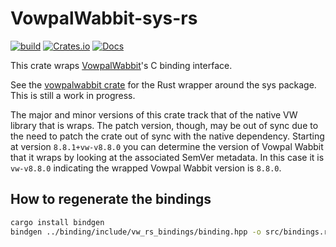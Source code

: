 # VowpalWabbit-sys-rs
[![build](https://github.com/jackgerrits/vowpalwabbit-rs/workflows/build/badge.svg?branch=master)](https://github.com/jackgerrits/vowpalwabbit-sys-rs/actions?query=workflow%3Abuild)
[![Crates.io](https://img.shields.io/crates/v/vowpalwabbit-sys.svg)](https://crates.io/crates/vowpalwabbit-sys)
[![Docs](https://docs.rs/vowpalwabbit-sys/badge.svg)](https://docs.rs/vowpalwabbit-sys)

This crate wraps [VowpalWabbit](https://github.com/VowpalWabbit/vowpal_wabbit)'s C binding interface.

See the [vowpalwabbit crate](../vowpalwabbit) for the Rust wrapper around the sys package. This is still a work in progress.

The major and minor versions of this crate track that of the native VW library that is wraps. The patch version, though, may be out of sync due to the need to patch the crate out of sync with the native dependency. Starting at version `8.8.1+vw-v8.8.0` you can determine the version of Vowpal Wabbit that it wraps by looking at the associated SemVer metadata. In this case it is `vw-v8.8.0` indicating the wrapped Vowpal Wabbit version is `8.8.0`.

## How to regenerate the bindings

```sh
cargo install bindgen
bindgen ../binding/include/vw_rs_bindings/binding.hpp -o src/bindings.rs
```